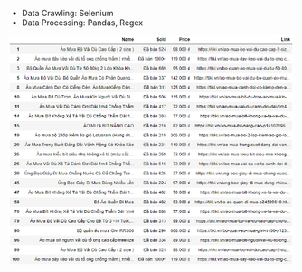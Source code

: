 * Data Crawling: Selenium
* Data Processing: Pandas, Regex

![](https://raw.githubusercontent.com/anhkhoa134/portfolio/main/Project_2/images/2022-06-30_001542.png)
